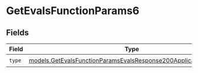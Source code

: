 # GetEvalsFunctionParams6


## Fields

| Field                                                                                                                                      | Type                                                                                                                                       | Required                                                                                                                                   | Description                                                                                                                                |
| ------------------------------------------------------------------------------------------------------------------------------------------ | ------------------------------------------------------------------------------------------------------------------------------------------ | ------------------------------------------------------------------------------------------------------------------------------------------ | ------------------------------------------------------------------------------------------------------------------------------------------ |
| `type`                                                                                                                                     | [models.GetEvalsFunctionParamsEvalsResponse200ApplicationJSONType](../models/getevalsfunctionparamsevalsresponse200applicationjsontype.md) | :heavy_check_mark:                                                                                                                         | N/A                                                                                                                                        |